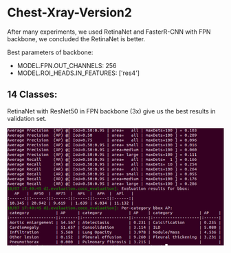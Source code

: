 # Chest-Xray-Version2
After many experiments, we used RetinaNet and FasterR-CNN with FPN backbone, we concluded the RetinaNet is better.

Best parameters of backbone:
+ MODEL.FPN.OUT_CHANNELS: 256
+ MODEL.ROI_HEADS.IN_FEATURES: ['res4']

## 14 Classes:
RetinaNet with ResNet50 in FPN backbone (3x) give us the best results in validation set. 

![plot](src-imgs/record_performance_14_classes.png)
